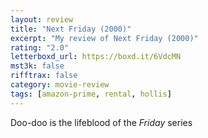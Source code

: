 ```yaml
---
layout: review
title: "Next Friday (2000)"
excerpt: "My review of Next Friday (2000)"
rating: "2.0"
letterboxd_url: https://boxd.it/6VdcMN
mst3k: false
rifftrax: false
category: movie-review
tags: [amazon-prime, rental, hollis]
---
```


Doo-doo is the lifeblood of the <i>Friday</i> series
